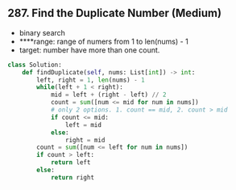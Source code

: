 ## 287. Find the Duplicate Number (Medium)

- binary search
- ****range: range of numers from 1 to len(nums) - 1
- target: number have more than one count. 


```python
class Solution:
    def findDuplicate(self, nums: List[int]) -> int:
        left, right = 1, len(nums) - 1
        while(left + 1 < right):
            mid = left + (right - left) // 2
            count = sum([num <= mid for num in nums])
            # only 2 options. 1. count == mid, 2. count > mid
            if count <= mid:
                left = mid
            else:
                right = mid
        count = sum([num <= left for num in nums])
        if count > left:
            return left
        else:
            return right
```
